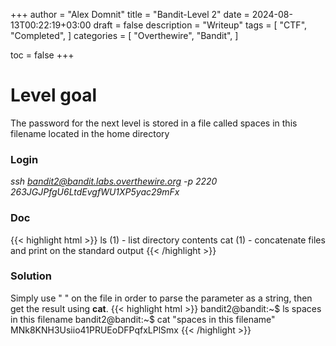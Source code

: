 +++
author = "Alex Domnit"
title = "Bandit-Level 2"
date = 2024-08-13T00:22:19+03:00
draft = false
description = "Writeup"
tags = [
    "CTF",
    "Completed",
]
categories = [
    "Overthewire",
    "Bandit",
]

toc = false
+++
# Level goal
The password for the next level is stored in a file called spaces in this filename located in the home directory

### Login
*ssh bandit2@bandit.labs.overthewire.org -p 2220*\
*263JGJPfgU6LtdEvgfWU1XP5yac29mFx*

### Doc
{{< highlight html >}}
ls (1)               - list directory contents
cat (1)              - concatenate files and print on the standard output
{{< /highlight >}}

### Solution
Simply use " " on the file in order to parse the parameter as a string, then get the result using **cat**.
{{< highlight html >}}
bandit2@bandit:~$ ls
spaces in this filename
bandit2@bandit:~$ cat "spaces in this filename"
MNk8KNH3Usiio41PRUEoDFPqfxLPlSmx
{{< /highlight >}}
